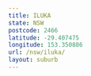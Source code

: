 ```yaml
---
title: ILUKA
state: NSW
postcode: 2466
latitude: -29.407475
longitude: 153.350886
url: /nsw/iluka/
layout: suburb
---
```

